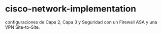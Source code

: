 # cisco-network-implementation
configuraciones de Capa 2, Capa 3 y Seguridad con un Firewall ASA y una VPN Site-to-Site.
